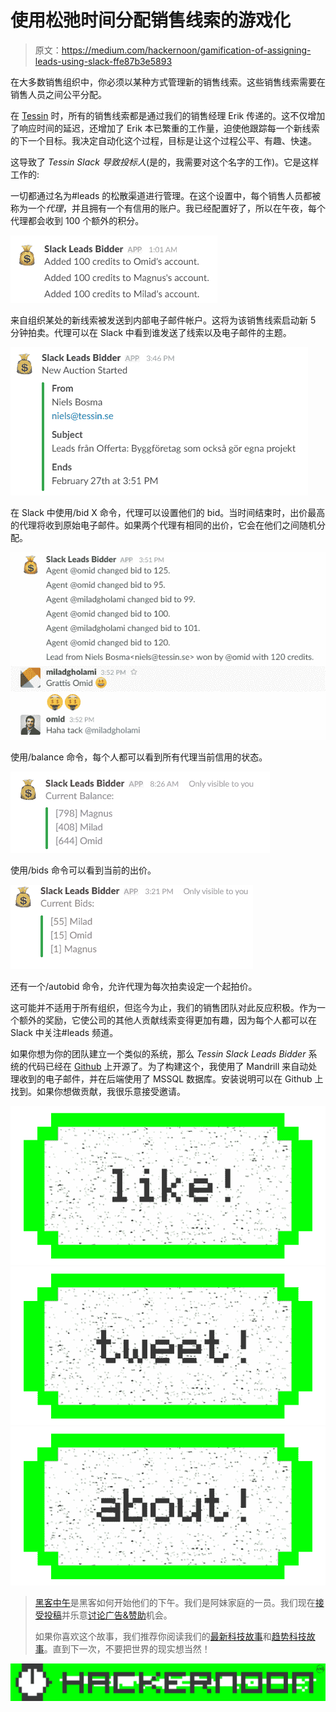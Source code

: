 # 使用松弛时间分配销售线索的游戏化

> 原文：<https://medium.com/hackernoon/gamification-of-assigning-leads-using-slack-ffe87b3e5893>

在大多数销售组织中，你必须以某种方式管理新的销售线索。这些销售线索需要在销售人员之间公平分配。

在 [Tessin](https://tessin.se/) 时，所有的销售线索都是通过我们的销售经理 Erik 传递的。这不仅增加了响应时间的延迟，还增加了 Erik 本已繁重的工作量，迫使他跟踪每一个新线索的下一个目标。我决定自动化这个过程，目标是让这个过程公平、有趣、快速。

这导致了 *Tessin Slack 导致投标人*(是的，我需要对这个名字的工作)。它是这样工作的:

一切都通过名为#leads 的松散渠道进行管理。在这个设置中，每个销售人员都被称为一个*代理*，并且拥有一个有信用的账户。我已经配置好了，所以在午夜，每个代理都会收到 100 个额外的积分。

![](img/fb482ea5cd75208290a771dc3e014922.png)

来自组织某处的新线索被发送到内部电子邮件帐户。这将为该销售线索启动新 5 分钟拍卖。代理可以在 Slack 中看到谁发送了线索以及电子邮件的主题。

![](img/31ef363abbcaa619f4dddff83fb12b64.png)

在 Slack 中使用/bid X 命令，代理可以设置他们的 bid。当时间结束时，出价最高的代理将收到原始电子邮件。如果两个代理有相同的出价，它会在他们之间随机分配。

![](img/92b3b42583df8d813f24a15e59484c97.png)

使用/balance 命令，每个人都可以看到所有代理当前信用的状态。

![](img/c7da9a66a95cfcf3e7f387198be74b1d.png)

使用/bids 命令可以看到当前的出价。

![](img/49c758015f42d95a2c1d5817c127ca34.png)

还有一个/autobid 命令，允许代理为每次拍卖设定一个起拍价。

这可能并不适用于所有组织，但迄今为止，我们的销售团队对此反应积极。作为一个额外的奖励，它使公司的其他人贡献线索变得更加有趣，因为每个人都可以在 Slack 中关注#leads 频道。

如果你想为你的团队建立一个类似的系统，那么 *Tessin Slack Leads Bidder* 系统的代码已经在 [Github](https://github.com/tessin/SlackLeadsBidder) 上开源了。为了构建这个，我使用了 Mandrill 来自动处理收到的电子邮件，并在后端使用了 MSSQL 数据库。安装说明可以在 Github 上找到。如果你想做贡献，我很乐意接受邀请。

[![](img/50ef4044ecd4e250b5d50f368b775d38.png)](http://bit.ly/HackernoonFB)[![](img/979d9a46439d5aebbdcdca574e21dc81.png)](https://goo.gl/k7XYbx)[![](img/2930ba6bd2c12218fdbbf7e02c8746ff.png)](https://goo.gl/4ofytp)

> [黑客中午](http://bit.ly/Hackernoon)是黑客如何开始他们的下午。我们是阿妹家庭的一员。我们现在[接受投稿](http://bit.ly/hackernoonsubmission)并乐意[讨论广告&赞助](mailto:partners@amipublications.com)机会。
> 
> 如果你喜欢这个故事，我们推荐你阅读我们的[最新科技故事](http://bit.ly/hackernoonlatestt)和[趋势科技故事](https://hackernoon.com/trending)。直到下一次，不要把世界的现实想当然！

![](img/be0ca55ba73a573dce11effb2ee80d56.png)